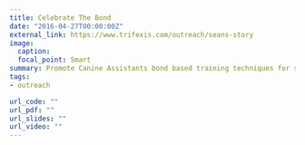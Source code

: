 ```yaml
---
title: Celebrate The Bond
date: "2016-04-27T00:00:00Z"
external_link: https://www.trifexis.com/outreach/seans-story
image:
  caption: 
  focal_point: Smart
summary: Promote Canine Assistants bond based training techniques for service dogs
tags:
- outreach

url_code: ""
url_pdf: ""
url_slides: ""
url_video: ""
---
```


